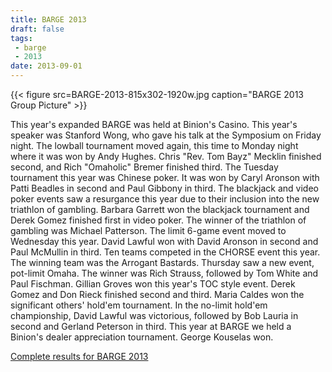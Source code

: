 ```yaml
---
title: BARGE 2013
draft: false
tags:
 - barge
 - 2013
date: 2013-09-01
---
```


{{< figure src=BARGE-2013-815x302-1920w.jpg
    caption="BARGE 2013 Group Picture" >}}

This year's expanded BARGE was held at Binion's Casino. This year's speaker was
Stanford Wong, who gave his talk at the Symposium on Friday night. The lowball
tournament moved again, this time to Monday night where it was won by Andy
Hughes. Chris &quot;Rev. Tom Bayz&quot; Mecklin finished second, and Rich
&quot;Omaholic&quot; Bremer finished third. The Tuesday tournament this year
was Chinese poker. It was won by Caryl Aronson with Patti Beadles in second and
Paul Gibbony in third. The blackjack and video poker events saw a resurgance
this year due to their inclusion into the new triathlon of gambling. Barbara
Garrett won the blackjack tournament and Derek Gomez finished first in video
poker. The winner of the triathlon of gambling was Michael Patterson. The limit
6-game event moved to Wednesday this year. David Lawful won with David Aronson
in second and Paul McMullin in third. Ten teams competed in the CHORSE event
this year. The winning team was the Arrogant Bastards. Thursday saw a new
event, pot-limit Omaha. The winner was Rich Strauss, followed by Tom White and
Paul Fischman. Gillian Groves won this year's TOC style event. Derek Gomez and
Don Rieck finished second and third. Maria Caldes won the significant others'
hold'em tournament. In the no-limit hold'em championship, David Lawful was
victorious, followed by Bob Lauria in second and Gerland Peterson in
third. This year at BARGE we held a Binion's dealer appreciation
tournament. George Kouselas won.

[Complete results for BARGE 2013](/barge/results/2013)
